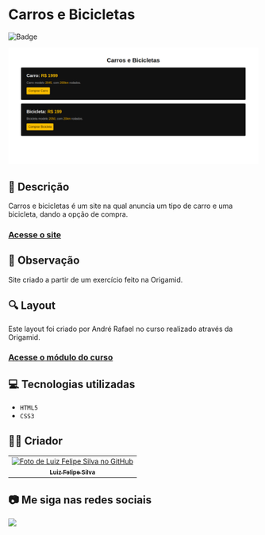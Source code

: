 # Carros e Bicicletas
![Badge](http://img.shields.io/static/v1?label=STATUS&message=CONCLUIDO&color=GREEN&style=for-the-badge)   

<img src="https://github.com/luizfelipe9627/carros-e-bicicletas/blob/master/assets/image/carros-e-bicicletas.png" alt="Apresentação do Carros e Bicicletas">

## 📄 Descrição
Carros e bicicletas é um site na qual anuncia um tipo de carro e uma bicicleta, dando a opção de compra.

### <a href="https://luizfelipe9627-carros-e-bicicletas.netlify.app/">Acesse o site</a>

## 📑 Observação
Site criado a partir de um exercício feito na Origamid.

## 🔍 Layout 
Este layout foi criado por André Rafael no curso realizado através da Origamid.

### <a href="https://www.origamid.com/curso/html-e-css-para-iniciantes/">Acesse o módulo do curso</a>

## 💻 Tecnologias utilizadas

- ``HTML5``
- ``CSS3``

## 🧑‍💻 Criador

<table>
  <tr>
    <td align="center">
      <a href="https://github.com/luizfelipe9627">
        <img src="https://github.com/luizfelipe9627.png" width="100px;" alt="Foto de Luiz Felipe Silva no GitHub"/><br>
        <sub>
          <b>Luiz Felipe Silva</b>
        </sub>
      </a>
    </td>
  </tr>
</table>

## 📷 Me siga nas redes sociais<br>

<p align="left">
  <a href="https://www.linkedin.com/in/luizfelipe9627/" target="_blank"><img src="https://img.shields.io/badge/-LinkedIn-%230077B5?style=for-the-badge&logo=linkedin&logoColor=white"></a>
</p>
